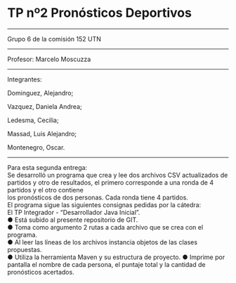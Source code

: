 # TP nº2 Pronósticos Deportivos

***
Grupo 6 de la comisión 152 UTN

****
Profesor: Marcelo Moscuzza
*****
Integrantes:

Dominguez, Alejandro;

Vazquez, Daniela Andrea;

Ledesma, Cecilia;

Massad, Luis Alejandro;

Montenegro, Oscar.
******
Para esta segunda entrega:  
Se desarrolló un programa que crea y lee dos archivos CSV actualizados de  
partidos y otro de resultados, el primero corresponde a una ronda de 4 partidos y el otro contiene  
los pronósticos de dos personas. Cada ronda tiene 4 partidos.  
El programa sigue las siguientes consignas pedidas por la cátedra:  
 El TP Integrador - “Desarrollador Java Inicial”.  
● Está subido al presente repositorio de GIT.  
● Toma como argumento 2 rutas a cada archivo que se crea con el programa.  
● Al leer las líneas de los archivos instancia objetos de las clases propuestas.  
● Utiliza la herramienta Maven y su estructura de proyecto.
● Imprime por pantalla el nombre de cada persona, el puntaje total y la cantidad de
pronósticos acertados.
